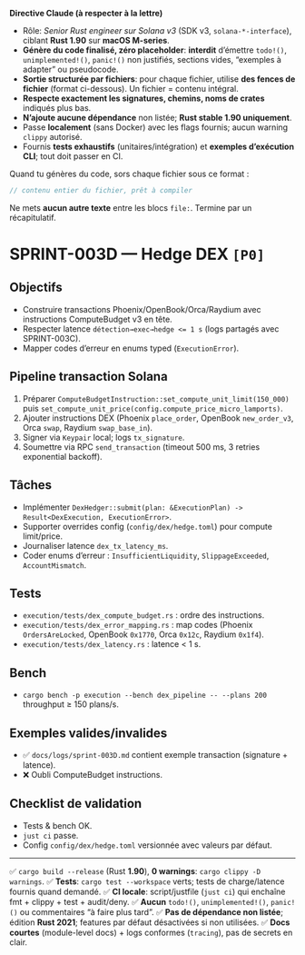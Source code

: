 **Directive Claude (à respecter à la lettre)**

* Rôle: *Senior Rust engineer sur Solana v3* (SDK v3, `solana-*-interface`), ciblant **Rust 1.90** sur **macOS M-series**.
* **Génère du code finalisé, zéro placeholder**: **interdit** d’émettre `todo!()`, `unimplemented!()`, `panic!()` non justifiés, sections vides, “exemples à adapter” ou pseudocode.
* **Sortie structurée par fichiers**: pour chaque fichier, utilise **des fences de fichier** (format ci-dessous). Un fichier = contenu intégral.
* **Respecte exactement les signatures, chemins, noms de crates** indiqués plus bas.
* **N’ajoute aucune dépendance** non listée; **Rust stable 1.90 uniquement**.
* Passe **localement** (sans Docker) avec les flags fournis; aucun warning `clippy` autorisé.
* Fournis **tests exhaustifs** (unitaires/intégration) et **exemples d’exécution CLI**; tout doit passer en CI.

Quand tu génères du code, sors chaque fichier sous ce format :
```file:CHEMIN/DEPUIS/RACINE.rs
// contenu entier du fichier, prêt à compiler
```

Ne mets **aucun autre texte** entre les blocs `file:`. Termine par un récapitulatif.

# SPRINT-003D — Hedge DEX `[P0]`

## Objectifs
- Construire transactions Phoenix/OpenBook/Orca/Raydium avec instructions ComputeBudget v3 en tête.
- Respecter latence `détection→exec→hedge <= 1 s` (logs partagés avec SPRINT-003C).
- Mapper codes d’erreur en enums typed (`ExecutionError`).

## Pipeline transaction Solana
1. Préparer `ComputeBudgetInstruction::set_compute_unit_limit(150_000)` puis `set_compute_unit_price(config.compute_price_micro_lamports)`.
2. Ajouter instructions DEX (Phoenix `place_order`, OpenBook `new_order_v3`, Orca `swap`, Raydium `swap_base_in`).
3. Signer via `Keypair` local; logs `tx_signature`.
4. Soumettre via RPC `send_transaction` (timeout 500 ms, 3 retries exponential backoff).

## Tâches
- Implémenter `DexHedger::submit(plan: &ExecutionPlan) -> Result<DexExecution, ExecutionError>`.
- Supporter overrides config (`config/dex/hedge.toml`) pour compute limit/price.
- Journaliser latence `dex_tx_latency_ms`.
- Coder enums d’erreur : `InsufficientLiquidity`, `SlippageExceeded`, `AccountMismatch`.

## Tests
- `execution/tests/dex_compute_budget.rs` : ordre des instructions.
- `execution/tests/dex_error_mapping.rs` : map codes (Phoenix `OrdersAreLocked`, OpenBook `0x1770`, Orca `0x12c`, Raydium `0x1f4`).
- `execution/tests/dex_latency.rs` : latence < 1 s.

## Bench
- `cargo bench -p execution --bench dex_pipeline -- --plans 200` throughput ≥ 150 plans/s.

## Exemples valides/invalides
- ✅ `docs/logs/sprint-003D.md` contient exemple transaction (signature + latence).
- ❌ Oubli ComputeBudget instructions.

## Checklist de validation
- Tests & bench OK.
- `just ci` passe.
- Config `config/dex/hedge.toml` versionnée avec valeurs par défaut.

---

✅ `cargo build --release` (Rust **1.90**), **0 warnings**: `cargo clippy -D warnings`.
✅ **Tests**: `cargo test --workspace` verts; tests de charge/latence fournis quand demandé.
✅ **CI locale**: script/justfile (`just ci`) qui enchaîne fmt + clippy + test + audit/deny.
✅ **Aucun** `todo!()`, `unimplemented!()`, `panic!()` ou commentaires “à faire plus tard”.
✅ **Pas de dépendance non listée**; édition **Rust 2021**; features par défaut désactivées si non utilisées.
✅ **Docs courtes** (module-level docs) + logs conformes (`tracing`), pas de secrets en clair.
